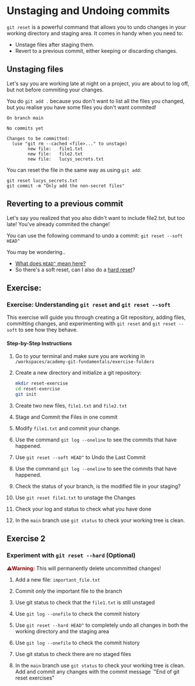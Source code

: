 # Unstaging and Undoing commits

`git reset` is a powerful command that allows you to undo changes in your working directory and staging area. It comes in handy when you need to:

- Unstage files after staging them.
- Revert to a previous commit, either keeping or discarding changes.

## Unstaging files

Let's say you are working late at night on a project, you are about to log off, but not before commiting your changes.

You do `git add .` because you don't want to list all the files you changed, but you realise you have some files you don't want commited!

```git
On branch main

No commits yet

Changes to be committed:
  (use "git rm --cached <file>..." to unstage)
        new file:   file1.txt
        new file:   file2.txt
        new file:   lucys_secrets.txt
```

You can reset the file in the same way as using `git add`:

```
git reset lucys_secrets.txt
git commit -m "Only add the non-secret files"
```

## Reverting to a previous commit

Let's say you realized that you also didn't want to include file2.txt, but too late! You've already commited the change!

You can use the following command to undo a commit:
```git reset --soft HEAD^```

You may be wondering.. 
- [What does `HEAD^` mean here?](../07-extras/01-HEAD.md)
- So there's a soft reset, can I also do a [hard reset](../07-extras/02-hard-reset.md)?

## Exercise:

### Exercise: Understanding `git reset` and `git reset --soft`

This exercise will guide you through creating a Git repository, adding files, committing changes, and experimenting with `git reset` and `git reset --soft` to see how they behave.

#### Step-by-Step Instructions

1. Go to your terminal and make sure you are working in `/workspaces/academy-git-fundamentals/exercise-folders`

2. Create a new directory and initialize a git repository:
     ```bash
     mkdir reset-exercise
     cd reset-exercise
     git init
     ```

2. Create two new files, `file1.txt` and `file2.txt`

3. Stage and Commit the Files in one commit

4. Modify `file1.txt` and commit your change.

5. Use the command `git log --oneline` to see the commits that have happened.

5. Use `git reset --soft HEAD^` to Undo the Last Commit

5. Use the command `git log --oneline` to see the commits that have happened.

5. Check the status of your branch, is the modified file in your staging?

6. Use `git reset file1.txt` to unstage the Changes

7. Check your log and status to check what you have done

8. In the `main` branch use `git status` to check your working tree is clean. 


## Exercise 2
### Experiment with `git reset --hard` (Optional)

<font color=maroon>**⚠️Warning:**</font> This will permanently delete uncommitted changes!

1. Add a new file: `important_file.txt` 

2. Commit *only* the important file to the branch

3. Use git status to check that the `file1.txt` is still unstaged

1. Use `git log --onefile` to check the commit history

3. Use `git reset --hard HEAD^` to completely undo all changes in both the working directory and the staging area

1. Use `git log --onefile` to check the commit history

3. Use git status to check there are no staged files

1. In the `main` branch use `git status` to check your working tree is clean. Add and commit any changes with the commit message `"End of git reset exercises"
